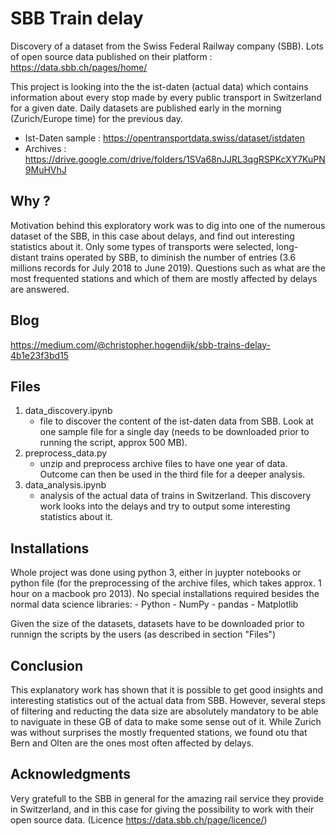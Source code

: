 # SBB Train delay
Discovery of a dataset from the Swiss Federal Railway company (SBB).
Lots of open source data published on their platform : https://data.sbb.ch/pages/home/

This project is looking into the the ist-daten (actual data) which contains information about every stop made by every public transport in Switzerland for a given date. Daily datasets are published early in the morning (Zurich/Europe time) for the previous day.

- Ist-Daten sample : https://opentransportdata.swiss/dataset/istdaten
- Archives : https://drive.google.com/drive/folders/1SVa68nJJRL3qgRSPKcXY7KuPN9MuHVhJ

## Why ?
Motivation behind this exploratory work was to dig into one of the numerous dataset of the SBB, in this case about delays, and find out interesting statistics about it.
Only some types of transports were selected, long-distant trains operated by SBB, to diminish the number of entries (3.6 millions records for July 2018 to June 2019).
Questions such as what are the most frequented stations and which of them are mostly affected by delays are answered.

## Blog 
https://medium.com/@christopher.hogendijk/sbb-trains-delay-4b1e23f3bd15

## Files 
1. data_discovery.ipynb
	- file to discover the content of the ist-daten data from SBB. Look at one sample file for a single day (needs to be downloaded prior to running the script, approx 500 MB). 
2. preprocess_data.py
	- unzip and preprocess archive files to have one year of data. Outcome can then be used in the third file for a deeper analysis.
3. data_analysis.ipynb
	- analysis of the actual data of trains in Switzerland. This discovery work looks into the delays and try to output some interesting statistics about it.	
	
## Installations 
Whole project was done using python 3, either in juypter notebooks or python file (for the preprocessing of the archive files, which takes approx. 1 hour on a macbook pro 2013).
No special installations required besides the normal data science libraries:
    - Python
    - NumPy
    - pandas
    - Matplotlib

 Given the size of the datasets, datasets have to be downloaded prior to runnign the scripts by the users (as described in section "Files")

## Conclusion
This explanatory work has shown that it is possible to get good insights and interesting statistics out of the actual data from SBB. However, several steps of filtering and reducting the data size are absolutely mandatory to be able to naviguate in these GB of data to make some sense out of it.
While Zurich was without surprises the mostly frequented stations, we found otu that Bern and Olten are the ones most often affected by delays.
	
## Acknowledgments
Very gratefull to the SBB in general for the amazing rail service they provide in Switzerland, and in this case for giving the possibility to work with their open source data. (Licence https://data.sbb.ch/page/licence/)